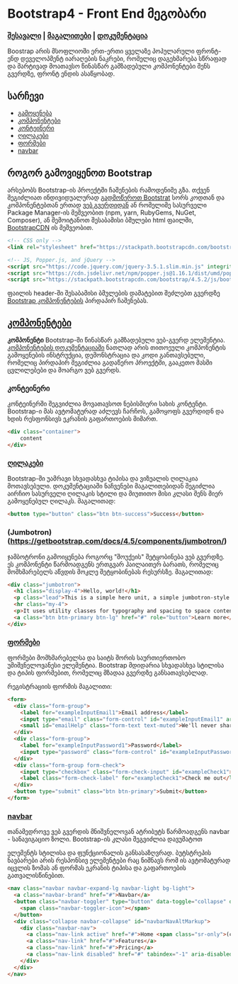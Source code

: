 # Bootstrap4 - Front End მეგობარი
### [შესავალი](https://getbootstrap.com/docs/4.5/getting-started/introduction/) | [მაგალითები](https://getbootstrap.com/docs/4.5/examples/) | [დოკუმენტაცია](https://getbootstrap.com/docs/4.5/layout/overview/)
Boostrap არის მსოფლიოში ერთ-ერთი ყველაზე პოპულარული ფრონტ-ენდ დეველოპმენტ იარაღების ნაკრები, 
რომელიც დაგეხმარება სწრაფად და მარტივად მოათავსო წინასწარ გამზადებული კომპონენტები შენს გვერდზე,
ფრონტ ენდის ასაწყობად.

## სარჩევი
- [გამოყენება](#როგორ-გამოვიყენოთ-bootstrap)
- [კომპონენტები](#კომპონენტები)
- [კონტეინერი](#კონტეინერი)
- [ღილაკები](#ღილაკები)
- [ფორმები](#ფორმები)
- [navbar](#navbar)

## როგორ გამოვიყენოთ Bootstrap

არსებობს Bootstrap-ის პროექტში ჩაშენების რამოდენიმე გზა. თქვენ შეგიძლიათ ინდივიდუალურად [გადმოწეროთ Bootstrat](https://getbootstrap.com/docs/4.5/getting-started/download/)
სორს კოდთან და კომპონენტებთან ერთად [ვებ გვერდიდან](https://getbootstrap.com/docs/4.5/getting-started/download/) ან რომელიმე
სასურველი Package Manager-ის მეშვეობით (npm, yarn, RubyGems, NuGet, Composer), ან შემოიტანოთ შესაბამისი ბმულები html ფაილში,
[BootstrapCDN](https://www.bootstrapcdn.com/) ის მეშვეობით.
```html
<!-- CSS only -->
<link rel="stylesheet" href="https://stackpath.bootstrapcdn.com/bootstrap/4.5.2/css/bootstrap.min.css" integrity="sha384-JcKb8q3iqJ61gNV9KGb8thSsNjpSL0n8PARn9HuZOnIxN0hoP+VmmDGMN5t9UJ0Z" crossorigin="anonymous">

<!-- JS, Popper.js, and jQuery -->
<script src="https://code.jquery.com/jquery-3.5.1.slim.min.js" integrity="sha384-DfXdz2htPH0lsSSs5nCTpuj/zy4C+OGpamoFVy38MVBnE+IbbVYUew+OrCXaRkfj" crossorigin="anonymous"></script>
<script src="https://cdn.jsdelivr.net/npm/popper.js@1.16.1/dist/umd/popper.min.js" integrity="sha384-9/reFTGAW83EW2RDu2S0VKaIzap3H66lZH81PoYlFhbGU+6BZp6G7niu735Sk7lN" crossorigin="anonymous"></script>
<script src="https://stackpath.bootstrapcdn.com/bootstrap/4.5.2/js/bootstrap.min.js" integrity="sha384-B4gt1jrGC7Jh4AgTPSdUtOBvfO8shuf57BaghqFfPlYxofvL8/KUEfYiJOMMV+rV" crossorigin="anonymous"></script> 
```
ფაილის header-ში შესაბამისი ბმულების დამატებით შეძლებთ გვერდზე [Bootstrap კომპონენტების](https://getbootstrap.com/docs/4.5/components/) პირდაპირ ჩაშენებას.

## [კომპონენტები](https://getbootstrap.com/docs/4.5/components/)

**კომპონენტი** Bootstrap-ში წინასწარ გამზადებული ვებ-გვერდ ელემენტია. [კომპონენტების დოკუმენტაციაში](https://getbootstrap.com/docs/4.5/components/) ნათლად არის თითოეული კომპონენტის გამოყენების ინსტრუქცია, დემონსტრაცია და კოდი განთავსებული,
რომელიც პირდაპირ შეგიძლია გადაწერო პროექტში, გააკეთო მასში ცვლილებები და მოარგო ვებ გვერდს.

### კონტეინერი

კონტეინერში შეგვიძლია მოვათავსოთ ნებისმიერი სახის კონტენტი. Bootstrap-ი მას ავტომატურად აძლევს ჩარჩოს, გამოყოფს გვერდიდნ
და ხდის რესფონსივს ეკრანის გაფართოების მიმართ.

```html
<div class="container">
    content
</div>
```

### [ღილაკები](https://getbootstrap.com/docs/4.5/components/buttons/)
Bootstrap-ში უამრავი სხვადასხვა ტიპისა და ვიზუალის ღილაკია მოთავსებული. დოკუმენტაციაში ნაჩვენები მაგალითებიდან
შეგიძლია აირჩიო სასურველი ღილაკის სტილი და მიუთითო მისი კლასი შენს მიერ გამოყენებულ ღილაკს. მაგალითად:

```html
<button type="button" class="btn btn-success">Success</button>
```

### (Jumbotron)(https://getbootstrap.com/docs/4.5/components/jumbotron/)
ჯამბოტრონი გამოიყენება როგორც "შოუქეის" შეტყობინება ვებ გვერდზე. ეს კომპონენტი წარმოადგენს ერთგვარ ჰაილაითერ ბარათს,
რომელიც მომხმარებელს აწვდის მოკლე შეტყობინებას რესურსზე. მაგალითად:

```html
<div class="jumbotron">
  <h1 class="display-4">Hello, world!</h1>
  <p class="lead">This is a simple hero unit, a simple jumbotron-style component for calling extra attention to featured content or information.</p>
  <hr class="my-4">
  <p>It uses utility classes for typography and spacing to space content out within the larger container.</p>
  <a class="btn btn-primary btn-lg" href="#" role="button">Learn more</a>
</div>
```

### [ფორმები](https://getbootstrap.com/docs/4.5/components/forms/)

ფორმები მომხმარებელსა და საიტს შორის საურთიერთობო უმიშვნელოვანესი ელემენტია. Bootstrap მდიდარია სხვადასხვა
სტილისა და ტიპის ფორმებით, რომელიც მზადაა გვერდზე განსათავსებლად.

რეგისტრაციის ფორმის მაგალითი:
```html
<form>
  <div class="form-group">
    <label for="exampleInputEmail1">Email address</label>
    <input type="email" class="form-control" id="exampleInputEmail1" aria-describedby="emailHelp">
    <small id="emailHelp" class="form-text text-muted">We'll never share your email with anyone else.</small>
  </div>
  <div class="form-group">
    <label for="exampleInputPassword1">Password</label>
    <input type="password" class="form-control" id="exampleInputPassword1">
  </div>
  <div class="form-group form-check">
    <input type="checkbox" class="form-check-input" id="exampleCheck1">
    <label class="form-check-label" for="exampleCheck1">Check me out</label>
  </div>
  <button type="submit" class="btn btn-primary">Submit</button>
</form>
```

### [navbar](https://getbootstrap.com/docs/4.5/components/navbar/)
თანამედროვე ვებ გვერდის მნიშვნელოვან ატრიბუტს წარმოადგენს navbar - სანავიგაციო ზოლი.
Bootstrap-ის კლასი შეგვიძლია დავუმატოთ <nav> ელემენტს სტილისა და ფუნქციონალის განსასაზღვრად.
ბუტსტრეპის ნავბარები არის რესპონსივ ელემენტები რაც ნიშნავს რომ ის ავტომატურად იცვლის ზომას ან ფორმას
ეკრანის ტიპისა და გაფართოების გათვალისწინებით.

```html
<nav class="navbar navbar-expand-lg navbar-light bg-light">
  <a class="navbar-brand" href="#">Navbar</a>
  <button class="navbar-toggler" type="button" data-toggle="collapse" data-target="#navbarNavAltMarkup" aria-controls="navbarNavAltMarkup" aria-expanded="false" aria-label="Toggle navigation">
    <span class="navbar-toggler-icon"></span>
  </button>
  <div class="collapse navbar-collapse" id="navbarNavAltMarkup">
    <div class="navbar-nav">
      <a class="nav-link active" href="#">Home <span class="sr-only">(current)</span></a>
      <a class="nav-link" href="#">Features</a>
      <a class="nav-link" href="#">Pricing</a>
      <a class="nav-link disabled" href="#" tabindex="-1" aria-disabled="true">Disabled</a>
    </div>
  </div>
</nav>
```

